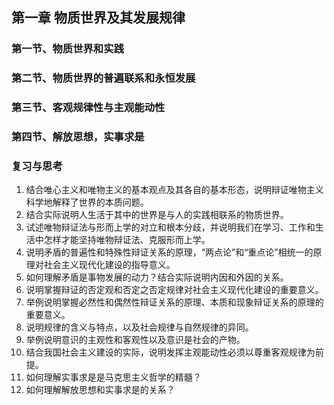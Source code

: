 ## 第一章 物质世界及其发展规律
### 第一节、物质世界和实践
### 第二节、物质世界的普遍联系和永恒发展
### 第三节、客观规律性与主观能动性
### 第四节、解放思想，实事求是
### 复习与思考
1. 结合唯心主义和唯物主义的基本观点及其各自的基本形态，说明辩证唯物主义科学地解释了世界的本质问题。
2. 结合实际说明人生活于其中的世界是与人的实践相联系的物质世界。
3. 试述唯物辩证法与形而上学的对立和根本分歧，并说明我们在学习、工作和生活中怎样才能坚持唯物辩证法、克服形而上学。
4. 说明矛盾的普遍性和特殊性辩证关系的原理，“两点论”和“重点论”相统一的原理对社会主义现代化建设的指导意义。
5. 如何理解矛盾是事物发展的动力？结合实际说明内因和外因的关系。
6. 说明掌握辩证的否定观和否定之否定规律对社会主义现代化建设的重要意义。
7. 举例说明掌握必然性和偶然性辩证关系的原理、本质和现象辩证关系的原理的重要意义。
8. 说明规律的含义与特点，以及社会规律与自然规律的异同。
9. 举例说明意识的主观性和客观性以及意识是社会的产物。
10. 结合我国社会主义建设的实际，说明发挥主观能动性必须以尊重客观规律为前提。
11. 如何理解实事求是是马克思主义哲学的精髓？
12. 如何理解解放思想和实事求是的关系？